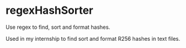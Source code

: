 # regexHashSorter
Use regex to find, sort and format hashes.

Used in my internship to find sort and format R256 hashes in text files.
